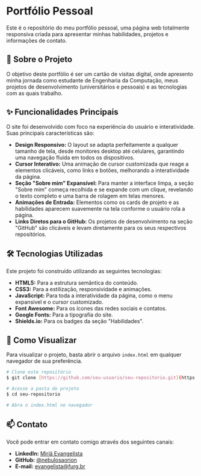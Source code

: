 # Portfólio Pessoal 

Este é o repositório do meu portfólio pessoal, uma página web totalmente responsiva criada para apresentar minhas habilidades, projetos e informações de contato.

## 🚀 Sobre o Projeto

O objetivo deste portfólio é ser um cartão de visitas digital, onde apresento minha jornada como estudante de Engenharia da Computação, meus projetos de desenvolvimento (universitários e pessoais) e as tecnologias com as quais trabalho.

## ✨ Funcionalidades Principais

O site foi desenvolvido com foco na experiência do usuário e interatividade. Suas principais características são:

* **Design Responsivo:** O layout se adapta perfeitamente a qualquer tamanho de tela, desde monitores desktop até celulares, garantindo uma navegação fluida em todos os dispositivos.
* **Cursor Interativo:** Uma animação de cursor customizada que reage a elementos clicáveis, como links e botões, melhorando a interatividade da página.
* **Seção "Sobre mim" Expansível:** Para manter a interface limpa, a seção "Sobre mim" começa recolhida e se expande com um clique, revelando o texto completo e uma barra de rolagem em telas menores.
* **Animações de Entrada:** Elementos como os cards de projeto e as habilidades aparecem suavemente na tela conforme o usuário rola a página.
* **Links Diretos para o GitHub:** Os projetos de desenvolvimento na seção "GitHub" são clicáveis e levam diretamente para os seus respectivos repositórios.

## 🛠️ Tecnologias Utilizadas

Este projeto foi construído utilizando as seguintes tecnologias:

* **HTML5:** Para a estrutura semântica do conteúdo.
* **CSS3:** Para a estilização, responsividade e animações.
* **JavaScript:** Para toda a interatividade da página, como o menu expansível e o cursor customizado.
* **Font Awesome:** Para os ícones das redes sociais e contatos.
* **Google Fonts:** Para a tipografia do site.
* **Shields.io:** Para os badges da seção "Habilidades".

## 📂 Como Visualizar

Para visualizar o projeto, basta abrir o arquivo `index.html` em qualquer navegador de sua preferência.

```bash
# Clone este repositório
$ git clone [https://github.com/seu-usuario/seu-repositorio.git](https://github.com/seu-usuario/seu-repositorio.git)

# Acesse a pasta do projeto
$ cd seu-repositorio

# Abra o index.html no navegador
````

## 📫 Contato

Você pode entrar em contato comigo através dos seguintes canais:

  * **LinkedIn:** [Miriã Evangelista](https://www.google.com/search?q=https://www.linkedin.com/in/miri%C3%A3-evangelista/)
  * **GitHub:** [@nebulosaorion](https://github.com/nebulosaorion)
  * **E-mail:** [evangelista@furg.br](mailto:evangelista@furg.br)
